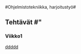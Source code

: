#Ohjelmistotekniikka, harjoitustyö#
##  Tehtävät #"
### Viikko1 ###

[ddddd]( laskarit/viikko1/komentorivi.txt)
